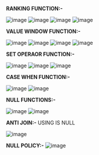 **RANKING FUNCTION:-**

![image](https://github.com/user-attachments/assets/ffaeaa28-09fc-4ef5-95d4-ec7faee6f3cc)
![image](https://github.com/user-attachments/assets/47d41496-7700-4623-be7e-01be1d993967)
![image](https://github.com/user-attachments/assets/c608ad59-a9ba-4e11-be5b-46bfb1320113)
![image](https://github.com/user-attachments/assets/b7f1a2d8-0838-496a-b4aa-36ae50507c66)

**VALUE WINDOW FUNCTION:-**

![image](https://github.com/user-attachments/assets/7014b93e-02ee-4df9-9198-4039c50956cf)
![image](https://github.com/user-attachments/assets/7e5c9b27-e3e5-475e-9c28-c028f7151b6c)
![image](https://github.com/user-attachments/assets/cf92603c-09c3-4821-912d-b0db45ef7464)
![image](https://github.com/user-attachments/assets/50c6a31a-1dfb-4582-a726-e8f150b4bcae)

**SET OPERAOR FUNCTION:-**

![image](https://github.com/user-attachments/assets/4180feac-104a-4c23-a818-835f05682c4e)
![image](https://github.com/user-attachments/assets/345f790b-7c1c-4912-9db6-b8d831fa4b23)
![image](https://github.com/user-attachments/assets/965896c3-1ac8-43e9-9ca3-345094739132)

**CASE WHEN FUNCTION:-**

![image](https://github.com/user-attachments/assets/c4ebd947-0c43-425c-b9e5-ab6142e92ef3)
![image](https://github.com/user-attachments/assets/3ec0d180-daa4-4a14-8970-985c37d34ac7)

**NULL FUNCTIONS:-**

![image](https://github.com/user-attachments/assets/22e4527e-f607-4aef-9c84-349f35b67246)
![image](https://github.com/user-attachments/assets/ac20a548-a12f-4851-b601-c08080c6420c)

__ANTI JOIN:-__ USING IS NULL

![image](https://github.com/user-attachments/assets/a7a45fdc-8ca2-4c98-9491-a514b24269ab)

**NULL POLICY:-**
![image](https://github.com/user-attachments/assets/a9c4ea56-40f4-4e1e-a578-847444a4ac6b)

